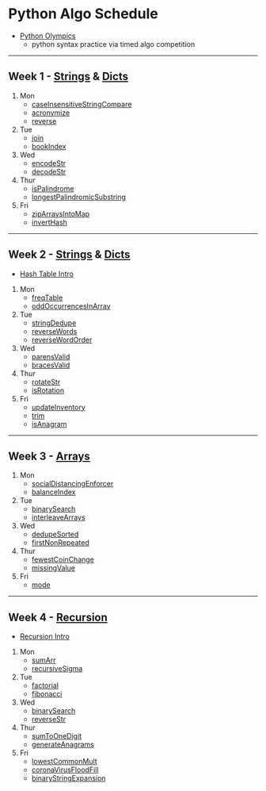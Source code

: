 # Python Algo Schedule

- [Python Olympics](https://docs.google.com/presentation/d/1l8L_gnuIUrA5yZUfrYyMbzyI7hx9ksm2hwRlIjkXRzQ/edit?ts=5cf7ec65#slide=id.p)
  - python syntax practice via timed algo competition

---

## Week 1 - [Strings](../src/strings) & [Dicts](../src/objects)

1. Mon
   - [caseInsensitiveStringCompare](../src/strings/caseInsensitiveStringCompare/index.js)
   - [acronymize](../src/strings/acronymize/index.js)
   - [reverse](../src/strings/reverseString/index.js)
2. Tue
   - [join](../src/recreated_methods/Array/join/index.js)
   - [bookIndex](../src/strings/bookIndex/index.js)
3. Wed
   - [encodeStr](../src/strings/encodeStr/index.js)
   - [decodeStr](../src/strings/decodeStr/index.js)
4. Thur
   - [isPalindrome](../src/strings/isPalindrome/index.js)
   - [longestPalindromicSubstring](../src/strings/longestPalindromicSubstring/index.js)
5. Fri
   - [zipArraysIntoMap](../src/objects/zipArraysIntoMap/index.js)
   - [invertHash](../src/objects/invertObj/index.js)

---

## Week 2 - [Strings](../src/strings) & [Dicts](../src/objects)

- [Hash Table Intro](https://docs.google.com/document/d/1r_01EQDb5jGwPPDH0cVolo1L8FJZlHp9p2jd3nfW3TQ/edit?usp=sharing)

1. Mon
   - [freqTable](../src/objects/freqTable/index.js)
   - [oddOccurrencesInArray](../src/arrays/oddOccurrencesInArray/index.js)
2. Tue
   - [stringDedupe](../src/strings/stringDedupe/index.js)
   - [reverseWords](../src/strings/reverseWords/index.js)
   - [reverseWordOrder](../src/strings/reverseWordOrder/index.js)
3. Wed
   - [parensValid](../src/strings/parensValid/index.js)
   - [bracesValid](../src/strings/bracesValid/index.js)
4. Thur
   - [rotateStr](../src/strings/rotateStr/index.js)
   - [isRotation](../src/strings/isRotation/index.js)
5. Fri
   - [updateInventory](../src/objects/updateInventory/index.js)
   - [trim](../src/strings/trim/index.js)
   - [isAnagram](../src/strings/isAnagram/index.js)

---

## Week 3 - [Arrays](../src/arrays)

1. Mon
   - [socialDistancingEnforcer](../src/arrays/socialDistancingEnforcer/index.js)
   - [balanceIndex](../src/arrays/balanceIndex/index.js)
2. Tue
   - [binarySearch](../src/arrays/binarySearch/index.js)
   - [interleaveArrays](../src/arrays/interleaveArrays/index.js)
3. Wed
   - [dedupeSorted](../src/arrays/dedupeSorted/index.js)
   - [firstNonRepeated](../src/arrays/firstNonRepeated/index.js)
4. Thur
   - [fewestCoinChange](../src/objects/fewestCoinChange/index.js)
   - [missingValue](../src/arrays/missingValue/index.js)
5. Fri
   - [mode](../src/arrays/mode/index.js)

---

## Week 4 - [Recursion](../src/recursion)

- [Recursion Intro](../src/recursion/intro-notes/intro)

1. Mon
   - [sumArr](../src/recursion/sumArr/index.js)
   - [recursiveSigma](../src/recursion/recursiveSigma/index.js)
2. Tue
   - [factorial](../src/recursion/factorial/index.js)
   - [fibonacci](../src/recursion/fibonacci/index.js)
3. Wed
   - [binarySearch](../src/recursion/binarySearch/index.js)
   - [reverseStr](../src/recursion/reverseStr/index.js)
4. Thur
   - [sumToOneDigit](../src/recursion/sumToOneDigit/index.js)
   - [generateAnagrams](../src/recursion/generateAnagrams/index.js)
5. Fri
   - [lowestCommonMult](../src/recursion/lowestCommonMult/index.js)
   - [coronaVirusFloodFill](../src/recursion/coronaVirusFloodFill/index.js)
   - [binaryStringExpansion](../src/recursion/binaryStringExpansion/index.js)
